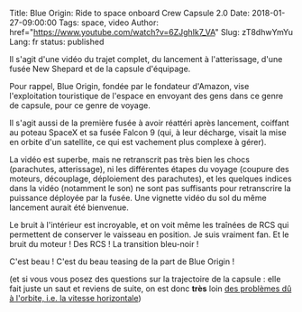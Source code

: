 Title: Blue Origin: Ride to space onboard Crew Capsule 2.0
Date: 2018-01-27-09:00:00
Tags: space, video
Author: href="https://www.youtube.com/watch?v=6ZJghIk7_VA"
Slug: zT8dhwYmYu
Lang: fr
status: published

Il s'agit d'une vidéo du trajet complet, du lancement à l'atterissage, d'une fusée New Shepard et de la capsule d'équipage.

Pour rappel, Blue Origin, fondée par le fondateur d'Amazon, vise l'exploitation touristique de l'espace en envoyant des gens dans ce genre de capsule, pour ce genre de voyage.

Il s'agit aussi de la première fusée à avoir réattéri après lancement,
coiffant au poteau SpaceX et sa fusée Falcon 9 (qui, à leur décharge, visait la mise en orbite d'un satellite, ce qui est vachement plus complexe à gérer).

La vidéo est superbe, mais ne retranscrit pas très bien les chocs (parachutes, atterissage), ni les différentes étapes du voyage (coupure des moteurs, découplage, déploiement des parachutes), et les quelques indices dans la vidéo (notamment le son) ne sont pas suffisants pour retranscrire la puissance déployée par la fusée. Une vignette vidéo du sol du même lancement aurait été bienvenue.

Le bruit à l'intérieur est incroyable, et on voit même les traînées de RCS qui permettent de conserver le vaisseau en position. Je suis vraiment fan.
Et le bruit du moteur ! Des RCS ! La transition bleu-noir !

C'est beau !
C'est du beau teasing de la part de Blue Origin !


(et si vous vous posez des questions sur la trajectoire de la capsule : elle fait juste un saut et reviens de suite, on est donc **très** loin [des problèmes dû à l'orbite, i.e. la vitesse horizontale](https://what-if.xkcd.com/58/))
